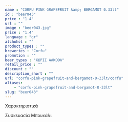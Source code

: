 ```yaml
---
name : "CORFU PINK GRAPEFRUIT &amp; BERGAMOT 0.33lt"
id : "beer043"
price : "1.4"
url : ""
image : "beer043.jpg"
price : "1.4"
language : "gr"
alchohol : ""
product_types : ""
breweries : "Corfu"
promotion : ""
beer_types : "ΧΩΡΙΣ ΑΛΚΟΟΛ"
retail_price : ""
discount : ""
description_short : ""
url: "corfu-pink-grapefruit-and-bergamot-0-33lt/corfu"
aliases: 
    - "corfu-pink-grapefruit-and-bergamot-0-33lt"
slug: "beer043"
---
```


Χαρακτηριστικά

Συσκευασία
Μπουκάλι
